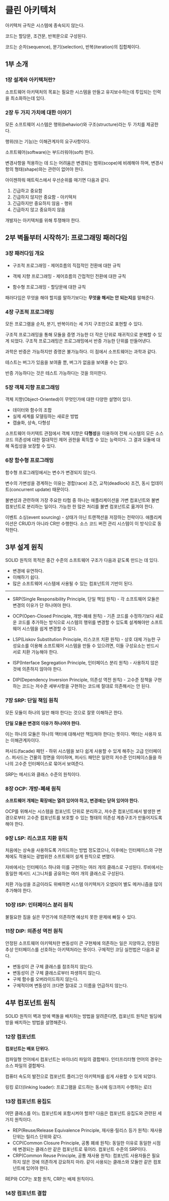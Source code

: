 # 클린 아키텍처

아키텍처 규칙은 시스템에 종속되지 않는다.

코드는 할당문, 조건문, 반복문으로 구성된다.

코드는 순차(sequence), 분기(selection), 반복(iteration)의 집합체이다.

## 1부 소개

### 1장 설계와 아키텍처란?

소프트웨어 아키텍처의 목표는 필요한 시스템을 만들고 유지보수하는데 투입되는 인력을 최소화하는데 있다.

### 2장 두 가지 가치에 대한 이야기

모든 소프트웨어 시스템은 행위(behavior)와 구조(structure)라는 두 가치를 제공한다.

행위(또는 기능)는 이해관계자의 요구사항이다.

소프트웨어(software)는 부드러워야(soft) 한다.

변경사항을 적용하는 데 드는 어려움은 변경되는 범위(scope)에 비례해야 하며, 변경사항의 형태(shape)와는 관련이 없어야 한다.

아이젠하워 매트릭스에서 우선순위를 매기면 다음과 같다.

1. 긴급하고 중요함
2. 긴급하지 않지만 중요함 - 아키텍처
3. 긴급하지만 중요하지 않음 - 행위
4. 긴급하지 않고 중요하지 않음

개발자는 아키텍처를 위해 투쟁해야 한다.

## 2부 벽돌부터 시작하기: 프로그래밍 패러다임

### 3장 패러다임 개요

- 구조적 프로그래밍 - 제어흐름의 직접적인 전환에 대한 규칙

- 객체 지향 프로그래밍 - 제어흐름의 간접적인 전환에 대한 규칙

- 함수형 프로그래밍 - 할당문에 대한 규칙

패러다임은 무엇을 해야 할지를 말하기보다는 **무엇을 해서는 안 되는지**를 말해준다.

### 4장 구조적 프로그래밍

모든 프로그램을 순차, 분기, 반복이라는 세 가지 구조만으로 표현할 수 있다.

구조적 프로그래밍을 통해 모듈을 증명 가능한 더 작은 단위로 재귀적으로 분해할 수 있게 되었다. 구조적 프로그래밍은 프로그래밍에서 반증 가능한 단위를 만들어낸다.

과학은 반증은 가능하지만 증명은 불가능하다. 이 점에서 소프트웨어는 과학과 같다.

테스트는 버그가 있음을 보여줄 뿐, 버그가 없음을 보여줄 수는 없다.

반증 가능하다는 것은 테스트 가능하다는 것을 의미한다.

### 5장 객체 지향 프로그래밍

객체 지향(Object-Oriented)이 무엇인가에 대한 다양한 설명이 있다.

- 데이터와 함수의 조합
- 실제 세계를 모델링하는 새로운 방법
- 캡슐화, 상속, 다형성

소프트웨어 아키텍트 관점에서 객체 지향은 **다형성**을 이용하여 전체 시스템의 모든 소스 코드 의존성에 대한 절대적인 제어 권한을 획득할 수 있는 능력이다. 그 결과 모듈에 대해 독립성을 보장할 수 있다.

### 6장 함수형 프로그래밍

함수형 프로그래밍에서는 변수가 변경되지 않는다.

변수의 가변성을 경계하는 이유는 경합(race) 조건, 교착(deadlock) 조건, 동시 업데이트(concurrent update) 때문이다.

불변성과 관련하여 가장 주요한 타협 중 하나는 애플리케이션을 가변 컴포넌트와 불변 컴포넌트로 분리하는 일이다. 가능한 한 많은 처리를 불변 컴포넌트로 옮겨야 한다.

이벤트 소싱(event sourcing) - 상태가 아닌 트랜잭션을 저장하는 전략이다. 애플리케이션은 CRUD가 아니라 CR만 수행한다. 소스 코드 버전 관리 시스템이 이 방식으로 동작한다.

## 3부 설계 원칙

SOLID 원칙의 목적은 중간 수준의 소프트웨어 구조가 다음과 같도록 만드는 데 있다.

- 변경에 유연하다.
- 이해하기 쉽다.
- 많은 소프트웨어 시스템에 사용될 수 있는 컴포넌트의 기반이 된다.

------

- SRP(Single Responsibility Principle, 단일 책임 원칙) - 각 소프트웨어 모듈은 변경의 이유가 단 하나여야 한다.

- OCP(Open-Closed Principle, 개방-폐쇄 원칙) - 기존 코드를 수정하기보다 새로운 코드를 추가하는 방식으로 시스템의 행위를 변경할 수 있도록 설계해야만 소프트웨어 시스템을 쉽게 변경할 수 있다.

- LSP(Liskov Substitution Principle, 리스코프 치환 원칙) - 상호 대체 가능한 구성요소를 이용해 소프트웨어 시스템을 만들 수 있으려면, 이들 구성요소는 반드시 서로 치환 가능해야 한다.

- ISP(Interface Segregation Principle, 인터페이스 분리 원칙) - 사용하지 않은 것에 의존하지 않아야 한다.

- DIP(Dependency Inversion Principle, 의존성 역전 원칙) - 고수준 정책을 구현하는 코드는 저수준 세부사항을 구현하는 코드에 절대로 의존해서는 안 된다.

### 7장 SRP: 단일 책임 원칙

모든 모듈이 하나의 일만 해야 한다는 것으로 잘못 이해하곤 한다.

**단일 모듈은 변경의 이유가 하나여야 한다.**

이는 하나의 모듈은 하나의 액터에 대해서만 책임져야 한다는 뜻이다. 액터는 사용자 또는 이해관계자이다.

퍼사드(facade) 패턴 - 하위 시스템을 보다 쉽게 사용할 수 있게 해주는 고급 인터페이스. 퍼사드는 건물의 정면을 의미하며, 퍼사드 패턴은 일련의 저수준 인터페이스들을 하나의 고수준 인터페이스로 묶어서 보여준다.

SRP는 메서드와 클래스 수준의 원칙이다.

### 8장 OCP: 개방-폐쇄 원칙

**소프트웨어 개체는 확장에는 열려 있어야 하고, 변경에는 닫혀 있어야 한다.**

OCP를 위해서는 시스템을 컴포넌트 단위로 분리하고, 저수준 컴포넌트에서 발생한 변경으로부터 고수준 컴포넌트를 보호할 수 있는 형태의 의존성 계층구조가 만들어지도록 해야 한다.

### 9장 LSP: 리스코프 치환 원칙

처음에는 상속을 사용하도록 가이드하는 방법 정도였으나, 이후에는 인터페이스와 구현체에도 적용되는 광범위한 소프트웨어 설계 원칙으로 변했다.

자바에서는 인터페이스 하나와 이를 구현하는 여러 개의 클래스로 구성된다. 루비에서는 동일한 메서드 시그니처를 공유하는 여러 개의 클래스로 구성된다.

치환 가능성을 조금이라도 위배하면 시스템 아키텍처가 오염되어 별도 메커니즘을 많이 추가해야 한다.

### 10장 ISP: 인터페이스 분리 원칙

불필요한 짐을 실은 무언가에 의존하면 예상치 못한 문제에 빠질 수 있다.

### 11장 DIP: 의존성 역전 원칙

안정된 소프트웨어 아키텍처란 변동성이 큰 구현체에 의존하는 일은 지양하고, 안정된 추상 인터페이스를 선호하는 아키텍처라는 뜻이다. 구체적인 코딩 실천법은 다음과 같다.

- 변동성이 큰 구체 클래스를 참조하지 않는다.
- 변동성이 큰 구체 클래스로부터 파생하지 않는다.
- 구체 함수를 오버라이드하지 않는다.
- 구체적이며 변동성이 크다면 절대로 그 이름을 언급하지 않는다.

## 4부 컴포넌트 원칙

SOLID 원칙이 벽과 방에 벽돌을 배치하는 방법을 알려준다면, 컴포넌트 원칙은 빌딩에 방을 배치하는 방법을 설명해준다.

### 12장 컴포넌트

**컴포넌트는 배포 단위다.**

컴파일형 언어에서 컴포넌트는 바이너리 파일의 결합체다. 인터프리터형 언어의 경우는 소스 파일의 결합체다.

컴퓨터 속도의 발전으로 컴포넌트 플러그인 아키텍처를 쉽게 사용할 수 있게 되었다.

링킹 로더(linking loader): 프로그램을 로드하는 동시에 링크까지 수행하는 로더

### 13장 컴포넌트 응집도

어떤 클래스를 어느 컴포넌트에 포함시켜야 할까? 다음은 컴포넌트 응집도와 관련된 세 가지 원칙이다.

- REP(Reuse/Release Equivalence Principle, 재사용·릴리스 등가 원칙): 재사용 단위는 릴리스 단위와 같다.
- CCP(Common Closure Principle, 공통 폐쇄 원칙): 동일한 이유로 동일한 시점에 변경되는 클래스만 같은 컴포넌트로 묶어라. 컴포넌트 수준의 SRP이다.
- CRP(Common Reuse Principle, 공통 재사용 원칙): 컴포넌트 사용자들은 필요하지 않은 것에 의존하게 강요하지 마라. 같이 사용되는 클래스와 모듈만 같은 컴포넌트에 있어야 한다.

REP와 CCP는 포함 원칙, CRP는 배제 원칙이다.

### 14장 컴포넌트 결합